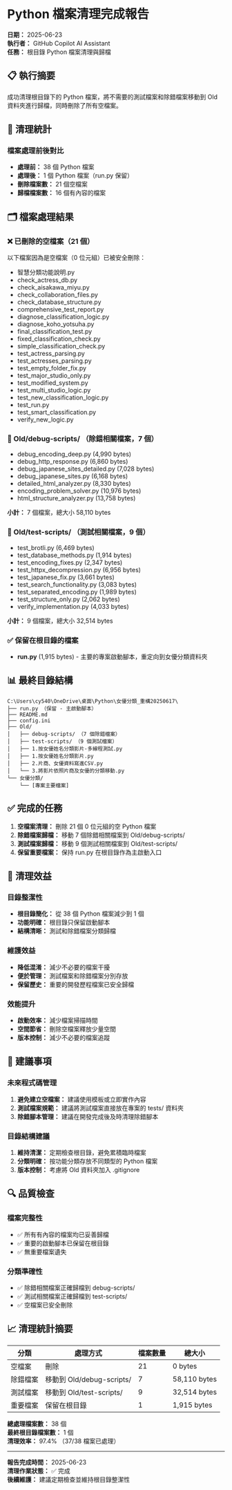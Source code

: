 # Python 檔案清理完成報告

**日期：** 2025-06-23  
**執行者：** GitHub Copilot AI Assistant  
**任務：** 根目錄 Python 檔案清理與歸檔

## 📋 執行摘要

成功清理根目錄下的 Python 檔案，將不需要的測試檔案和除錯檔案移動到 Old 資料夾進行歸檔，同時刪除了所有空檔案。

## 📁 清理統計

### 檔案處理前後對比
- **處理前：** 38 個 Python 檔案
- **處理後：** 1 個 Python 檔案（run.py 保留）
- **刪除檔案數：** 21 個空檔案
- **歸檔檔案數：** 16 個有內容的檔案

## 🗂️ 檔案處理結果

### ❌ 已刪除的空檔案（21 個）
以下檔案因為是空檔案（0 位元組）已被安全刪除：
- 智慧分類功能說明.py
- check_actress_db.py
- check_aisakawa_miyu.py
- check_collaboration_files.py
- check_database_structure.py
- comprehensive_test_report.py
- diagnose_classification_logic.py
- diagnose_koho_yotsuha.py
- final_classification_test.py
- fixed_classification_check.py
- simple_classification_check.py
- test_actress_parsing.py
- test_actresses_parsing.py
- test_empty_folder_fix.py
- test_major_studio_only.py
- test_modified_system.py
- test_multi_studio_logic.py
- test_new_classification_logic.py
- test_run.py
- test_smart_classification.py
- verify_new_logic.py

### 📁 Old/debug-scripts/ （除錯相關檔案，7 個）
- debug_encoding_deep.py (4,990 bytes)
- debug_http_response.py (6,860 bytes)
- debug_japanese_sites_detailed.py (7,028 bytes)
- debug_japanese_sites.py (6,168 bytes)
- detailed_html_analyzer.py (8,330 bytes)
- encoding_problem_solver.py (10,976 bytes)
- html_structure_analyzer.py (13,758 bytes)

**小計：** 7 個檔案，總大小 58,110 bytes

### 📁 Old/test-scripts/ （測試相關檔案，9 個）
- test_brotli.py (6,469 bytes)
- test_database_methods.py (1,914 bytes)
- test_encoding_fixes.py (2,347 bytes)
- test_httpx_decompression.py (6,956 bytes)
- test_japanese_fix.py (3,661 bytes)
- test_search_functionality.py (3,083 bytes)
- test_separated_encoding.py (1,989 bytes)
- test_structure_only.py (2,062 bytes)
- verify_implementation.py (4,033 bytes)

**小計：** 9 個檔案，總大小 32,514 bytes

### ✅ 保留在根目錄的檔案
- **run.py** (1,915 bytes) - 主要的專案啟動腳本，重定向到女優分類資料夾

## 📊 最終目錄結構

```
C:\Users\cy540\OneDrive\桌面\Python\女優分類_重構20250617\
├── run.py （保留 - 主啟動腳本）
├── README.md
├── config.ini
├── Old/
│   ├── debug-scripts/ （7 個除錯檔案）
│   ├── test-scripts/ （9 個測試檔案）
│   ├── 1.按女優姓名分類影片-多線程測試.py
│   ├── 1.按女優姓名分類影片.py
│   ├── 2.片商、女優資料寫進CSV.py
│   └── 3.將影片依照片商及女優的分類移動.py
└── 女優分類/
    └── [專案主要檔案]
```

## ✅ 完成的任務

1. **空檔案清理：** 刪除 21 個 0 位元組的空 Python 檔案
2. **除錯檔案歸檔：** 移動 7 個除錯相關檔案到 Old/debug-scripts/
3. **測試檔案歸檔：** 移動 9 個測試相關檔案到 Old/test-scripts/
4. **保留重要檔案：** 保持 run.py 在根目錄作為主啟動入口

## 🎯 清理效益

### 目錄整潔性
- **根目錄簡化：** 從 38 個 Python 檔案減少到 1 個
- **功能明確：** 根目錄只保留啟動腳本
- **結構清晰：** 測試和除錯檔案分類歸檔

### 維護效益
- **降低混淆：** 減少不必要的檔案干擾
- **便於管理：** 測試檔案和除錯檔案分別存放
- **保留歷史：** 重要的開發歷程檔案已安全歸檔

### 效能提升
- **啟動效率：** 減少檔案掃描時間
- **空間節省：** 刪除空檔案釋放少量空間
- **版本控制：** 減少不必要的檔案追蹤

## 📝 建議事項

### 未來程式碼管理
1. **避免建立空檔案：** 建議使用模板或立即實作內容
2. **測試檔案規範：** 建議將測試檔案直接放在專案的 tests/ 資料夾
3. **除錯腳本管理：** 建議在開發完成後及時清理除錯腳本

### 目錄結構建議
1. **維持清潔：** 定期檢查根目錄，避免累積臨時檔案
2. **分類明確：** 按功能分類存放不同類型的 Python 檔案
3. **版本控制：** 考慮將 Old 資料夾加入 .gitignore

## 🔍 品質檢查

### 檔案完整性
- ✅ 所有有內容的檔案均已妥善歸檔
- ✅ 重要的啟動腳本已保留在根目錄
- ✅ 無重要檔案遺失

### 分類準確性
- ✅ 除錯相關檔案正確歸檔到 debug-scripts/
- ✅ 測試相關檔案正確歸檔到 test-scripts/
- ✅ 空檔案已安全刪除

## 📈 清理統計摘要

| 分類 | 處理方式 | 檔案數量 | 總大小 |
|-----|----------|----------|--------|
| 空檔案 | 刪除 | 21 | 0 bytes |
| 除錯檔案 | 移動到 Old/debug-scripts/ | 7 | 58,110 bytes |
| 測試檔案 | 移動到 Old/test-scripts/ | 9 | 32,514 bytes |
| 重要檔案 | 保留在根目錄 | 1 | 1,915 bytes |

**總處理檔案數：** 38 個  
**最終根目錄檔案數：** 1 個  
**清理效率：** 97.4% （37/38 檔案已處理）

---

**報告完成時間：** 2025-06-23  
**清理作業狀態：** ✅ 完成  
**後續維護：** 建議定期檢查並維持根目錄整潔性
